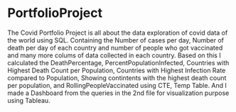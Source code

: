 # PortfolioProject
The Covid Portfolio Project is all about the data exploration of covid data of the world using SQL. Containing the Number of cases per day, Number of death per day of each country and number of people who got vaccinated and many more colums of data collected in each country.
Based on this I calculated the  DeathPercentage, PercentPopulationInfected, Countries with Highest Death Count per Population, Countries with Highest Infection Rate compared to Population, Showing contintents with the highest death count per population, and RollingPeopleVaccinated using CTE, Temp Table. And I made a Dashboard from the queries in the 2nd file for visualization purpose using Tableau.
